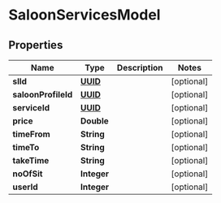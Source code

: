 
# SaloonServicesModel

## Properties
Name | Type | Description | Notes
------------ | ------------- | ------------- | -------------
**slId** | [**UUID**](UUID.md) |  |  [optional]
**saloonProfileId** | [**UUID**](UUID.md) |  |  [optional]
**serviceId** | [**UUID**](UUID.md) |  |  [optional]
**price** | **Double** |  |  [optional]
**timeFrom** | **String** |  |  [optional]
**timeTo** | **String** |  |  [optional]
**takeTime** | **String** |  |  [optional]
**noOfSit** | **Integer** |  |  [optional]
**userId** | **Integer** |  |  [optional]



